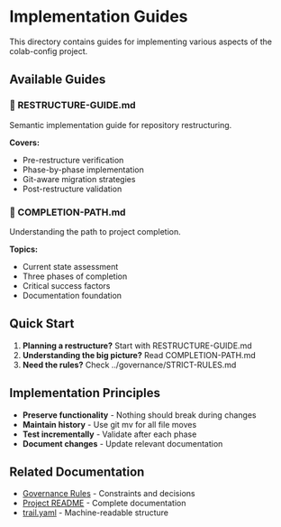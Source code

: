 # Implementation Guides

This directory contains guides for implementing various aspects of the colab-config project.

## Available Guides

### 🔄 RESTRUCTURE-GUIDE.md

Semantic implementation guide for repository restructuring.

**Covers:**

- Pre-restructure verification
- Phase-by-phase implementation
- Git-aware migration strategies
- Post-restructure validation

### 🎯 COMPLETION-PATH.md

Understanding the path to project completion.

**Topics:**

- Current state assessment
- Three phases of completion
- Critical success factors
- Documentation foundation

## Quick Start

1. **Planning a restructure?** Start with RESTRUCTURE-GUIDE.md
2. **Understanding the big picture?** Read COMPLETION-PATH.md
3. **Need the rules?** Check ../governance/STRICT-RULES.md

## Implementation Principles

- **Preserve functionality** - Nothing should break during changes
- **Maintain history** - Use git mv for all file moves
- **Test incrementally** - Validate after each phase
- **Document changes** - Update relevant documentation

## Related Documentation

- [Governance Rules](../governance/) - Constraints and decisions
- [Project README](../../README.md) - Complete documentation
- [trail.yaml](../../trail.yaml) - Machine-readable structure
